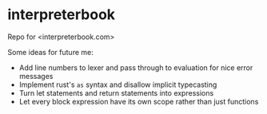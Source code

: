 # interpreterbook
Repo for <interpreterbook.com>

Some ideas for future me:
- Add line numbers to lexer and pass through to evaluation for nice error messages
- Implement rust's `as` syntax and disallow implicit typecasting
- Turn let statements and return statements into expressions
- Let every block expression have its own scope rather than just functions
